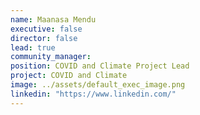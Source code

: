 ```yaml
---
name: Maanasa Mendu
executive: false
director: false
lead: true
community_manager:   
position: COVID and Climate Project Lead
project: COVID and Climate
image: ../assets/default_exec_image.png
linkedin: "https://www.linkedin.com/"
---
```

